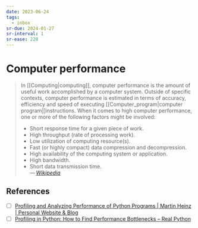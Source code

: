 ```yaml
---
date: 2023-06-24
tags:
  - inbox
sr-due: 2024-01-27
sr-interval: 1
sr-ease: 228
---
```


# Computer performance

> In [[Computing|computing]], computer performance is the amount of useful work
> accomplished by a computer system. Outside of specific contexts, computer
> performance is estimated in terms of accuracy, efficiency and speed of
> executing [[Computer_program|computer program]]instructions. When it comes to
> high computer performance, one or more of the following factors might be
> involved:
>
> -   Short response time for a given piece of work.
> -   High throughput (rate of processing work).
> -   Low utilization of computing resource(s).
> -   Fast (or highly compact) data compression and decompression.
> -   High availability of the computing system or application.
> -   High bandwidth.
> -   Short data transmission time.\
> — <cite>[Wikipedia](https://en.wikipedia.org/wiki/Computer_performance)</cite>

## References

- [ ] [Profiling and Analyzing Performance of Python Programs | Martin Heinz | Personal Website & Blog](https://martinheinz.dev/blog/64)
- [ ] [Profiling in Python: How to Find Performance Bottlenecks – Real Python](https://realpython.com/python-profiling/)
